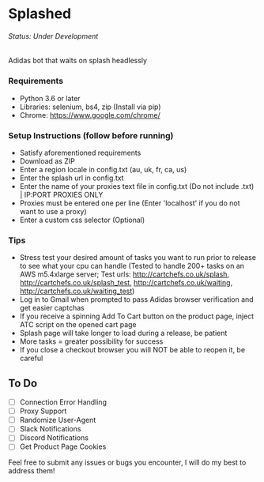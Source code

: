 # Splashed 
###### Status: Under Development
Adidas bot that waits on splash headlessly

### Requirements
- Python 3.6 or later
- Libraries: selenium, bs4, zip (Install via pip)
- Chrome: https://www.google.com/chrome/

### Setup Instructions (follow before running)
- Satisfy aforementioned requirements
- Download as ZIP
- Enter a region locale in config.txt (au, uk, fr, ca, us)
- Enter the splash url in config.txt
- Enter the name of your proxies text file in config.txt (Do not include .txt) | IP:PORT PROXIES ONLY
- Proxies must be entered one per line (Enter 'localhost' if you do not want to use a proxy)
- Enter a custom css selector (Optional)

### Tips
- Stress test your desired amount of tasks you want to run prior to release to see what your cpu can handle (Tested to handle 200+ tasks on an AWS m5.4xlarge server; Test urls: http://cartchefs.co.uk/splash, http://cartchefs.co.uk/splash_test, http://cartchefs.co.uk/waiting, http://cartchefs.co.uk/waiting_test)
- Log in to Gmail when prompted to pass Adidas browser verification and get easier captchas
- If you receive a spinning Add To Cart button on the product page, inject ATC script on the opened cart page
- Splash page will take longer to load during a release, be patient
- More tasks = greater possibility for success
- If you close a checkout browser you will NOT be able to reopen it, be careful

## To Do
- [ ] Connection Error Handling
- [ ] Proxy Support
- [ ] Randomize User-Agent
- [ ] Slack Notifications
- [ ] Discord Notifications
- [ ] Get Product Page Cookies

Feel free to submit any issues or bugs you encounter, I will do my best to address them!
